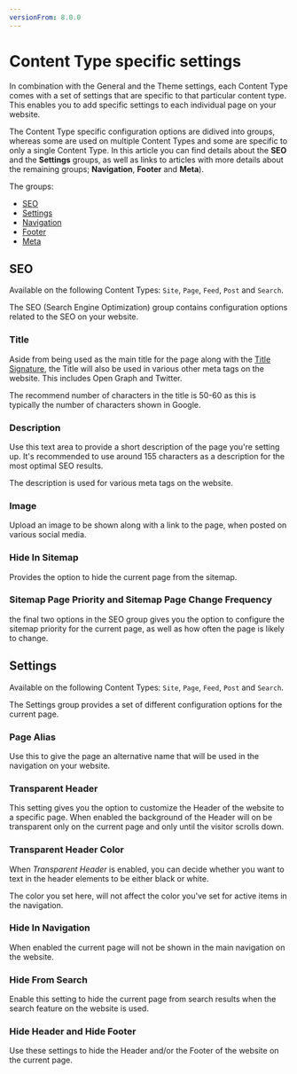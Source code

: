 ```yaml
---
versionFrom: 8.0.0
---
```


# Content Type specific settings

In combination with the General and the Theme settings, each Content Type comes with a set of settings that are specific to that particular content type. This enables you to add specific settings to each individual page on your website.

The Content Type specific configuration options are didived into groups, whereas some are used on multiple Content Types and some are specific to only a single Content Type. In this article you can find details about the **SEO** and the **Settings** groups, as well as links to articles with more details about the remaining groups; **Navigation**, **Footer** and **Meta**).

The groups:

* [SEO](#seo)
* [Settings](#settings)
* [Navigation](../../Content-Types/Site-Start/#navigation)
* [Footer](../../Content-Types/Site-Start/#footer)
* [Meta](../../Content-Types/Feed/#meta)

## SEO

Available on the following Content Types: `Site`, `Page`, `Feed`, `Post` and `Search`.

The SEO (Search Engine Optimization) group contains configuration options related to the SEO on your website.

### Title

Aside from being used as the main title for the page along with the [Title Signature](../General-Settings/#title-signature), the Title will also be used in various other meta tags on the website. This includes Open Graph and Twitter.

The recommend number of characters in the title is 50-60 as this is typically the number of characters shown in Google.

### Description

Use this text area to provide a short description of the page you're setting up. It's recommended to use around 155 characters as a description for the most optimal SEO results.

The description is used for various meta tags on the website.

### Image

Upload an image to be shown along with a link to the page, when posted on various social media.

### Hide In Sitemap

Provides the option to hide the current page from the sitemap.

### Sitemap Page Priority and Sitemap Page Change Frequency

the final two options in the SEO group gives you the option to configure the sitemap priority for the current page, as well as how often the page is likely to change.

## Settings

Available on the following Content Types: `Site`, `Page`, `Feed`, `Post` and `Search`.

The Settings group provides a set of different configuration options for the current page.

### Page Alias

Use this to give the page an alternative name that will be used in the navigation on your website.

### Transparent Header

This setting gives you the option to customize the Header of the website to a specific page. When enabled the background of the Header will on be transparent only on the current page and only until the visitor scrolls down.

### Transparent Header Color

When *Transparent Header* is enabled, you can decide whether you want to text in the header elements to be either black or white.

The color you set here, will not affect the color you've set for active items in the navigation.

### Hide In Navigation

When enabled the current page will not be shown in the main navigation on the website.

### Hide From Search

Enable this setting to hide the current page from search results when the search feature on the website is used.

### Hide Header and Hide Footer

Use these settings to hide the Header and/or the Footer of the website on the current page.
